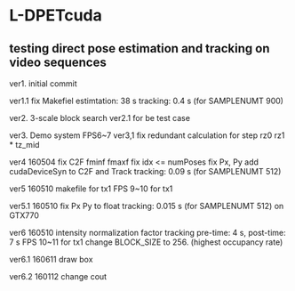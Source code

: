 # L-DPETcuda

## testing direct pose estimation and tracking on video sequences

ver1. initial commit

ver1.1 fix Makefiel
  estimtation: 38 s
  tracking: 0.4 s (for SAMPLENUMT 900)

ver2. 3-scale block search
ver2.1 for be test case

ver3. Demo system
  FPS6~7
ver3,1
  fix redundant calculation for step rz0 rz1 * tz_mid

ver4 160504
  fix C2F fminf fmaxf
  fix idx <= numPoses
  fix Px, Py
  add cudaDeviceSyn to C2F and Track
  tracking: 0.09 s (for SAMPLENUMT 512)

ver5 160510
  makefile for tx1
  FPS 9~10 for tx1
  
ver5.1 160510
  fix Px Py to float
  tracking: 0.015 s (for SAMPLENUMT 512) on GTX770

ver6 160510
  intensity normalization factor tracking
  pre-time: 4 s, post-time: 7 s
  FPS 10~11 for tx1
  change BLOCK_SIZE to 256. (highest occupancy rate)

ver6.1 160611
  draw box
  
ver6.2 160112
  change cout